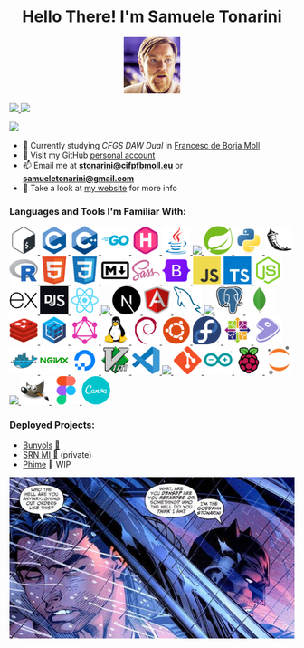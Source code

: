 <h1 align=center>Hello There! I'm Samuele Tonarini</h1>
<p align=center><img src="hello-there.gif" width=100 /></p>
<p align=left>
	<a href="https://gitlab.com/samueletonarini">
		<img src="https://img.shields.io/badge/GitLab-330F63?style=for-the-badge&logo=gitlab&logoColor=white"/>
	</a>
	<a href="https://www.linkedin.com/in/samuele-tonarini/">
		<img src="https://img.shields.io/badge/LinkedIn-0a66c2?style=for-the-badge&logo=linkedin&logoColor=white"/>
	</a>
</p>
<img src="https://www.codewars.com/users/stonarini/badges/small"/>

* :microscope: Currently studying *CFGS DAW Dual* in [Francesc de Borja Moll](https://www.cifpfbmoll.eu)
* :star2: Visit my GitHub [personal account](https://github.com/hostileobject)
* :mailbox: Email me at **stonarini@cifpfbmoll.eu** or **samueletonarini@gmail.com**
* :eyes: Take a look at [my website](https://hostileobject.xyz) for more info

### Languages and Tools I'm Familiar With:
<p align left>
	<a href="https://www.gnu.org/software/bash/" target="blank">
		<img src="https://raw.githubusercontent.com/devicons/devicon/master/icons/bash/bash-original.svg" width=50/>
	</a> 
	<a href="https://www.iso.org/standard/74528.html" target="blank">
		<img src="https://raw.githubusercontent.com/devicons/devicon/master/icons/c/c-original.svg" width=50/>
	</a>
	<a href="https://isocpp.org" target="blank">
		<img src="https://raw.githubusercontent.com/devicons/devicon/master/icons/cplusplus/cplusplus-original.svg" width=50/>
	</a>
	<a href="https://go.dev" target="blank">
		<img src="https://raw.githubusercontent.com/devicons/devicon/master/icons/go/go-original-wordmark.svg" width=50/>
	</a>
	<a href="https://gohugo.io" target="blank">
		<img src="https://raw.githubusercontent.com/devicons/devicon/master/icons/hugo/hugo-original.svg" width=50/>
	</a>
	<a href="https://www.java.com" target="blank">
		<img src="https://raw.githubusercontent.com/devicons/devicon/master/icons/java/java-original.svg" width=50/>
	</a>
	<a href="https://maven.apache.org" target="blank">
		<img src="https://api.iconify.design/vscode-icons/file-type-maven.svg" width=50/>
	</a>
	<a href="https://spring.io" target="blank">
		<img src="https://raw.githubusercontent.com/devicons/devicon/master/icons/spring/spring-original.svg" width=50/>
	</a>
	<a href="https://www.python.org" target="blank">
		<img src="https://raw.githubusercontent.com/devicons/devicon/master/icons/python/python-original.svg" width=50/>
	</a>
	<a href="https://flask.palletsprojects.com/en/2.2.x/" target="blank">
		<img src="https://raw.githubusercontent.com/devicons/devicon/master/icons/flask/flask-original.svg" width=50/>
	</a>
	<a href="https://www.r-project.org" target="blank">
		<img src="https://raw.githubusercontent.com/devicons/devicon/master/icons/r/r-original.svg" width=50/>
	</a>
	<a href="https://html.spec.whatwg.org/multipage/" target="blank">
		<img src="https://raw.githubusercontent.com/devicons/devicon/master/icons/html5/html5-original.svg" width=50/>
	</a>
	<a href="https://www.w3.org/Style/CSS/" target="blank">
		<img src="https://raw.githubusercontent.com/devicons/devicon/master/icons/css3/css3-original.svg" width=50/>
	</a>
	<a href="https://www.daringfireball.net/projects/markdown/" target="blank">
		<img src="https://raw.githubusercontent.com/devicons/devicon/master/icons/markdown/markdown-original.svg" width=50/>
	</a>
	<a href="https://www.sass-lang.com" target="blank">
		<img src="https://raw.githubusercontent.com/devicons/devicon/master/icons/sass/sass-original.svg" width=50/>
	</a>
	<a href="https://www.getbootstrap.com" target="blank">
		<img src="https://raw.githubusercontent.com/devicons/devicon/master/icons/bootstrap/bootstrap-original.svg" width=50/>
	</a>
	<a href="https://www.javascript.com" target="blank">
		<img src="https://raw.githubusercontent.com/devicons/devicon/master/icons/javascript/javascript-original.svg" width=50/>
	</a>
	<a href="https://www.typescriptlang.org" target="blank">
		<img src="https://raw.githubusercontent.com/devicons/devicon/master/icons/typescript/typescript-original.svg" width=50/>
	</a>
	<a href="https://nodejs.org" target="blank">
		<img src="https://raw.githubusercontent.com/devicons/devicon/master/icons/nodejs/nodejs-original.svg" width=50/>
	</a>
	<a href="https://www.expressjs.com" target="blank">
		<img src="https://raw.githubusercontent.com/devicons/devicon/master/icons/express/express-original.svg" width=50/>
	</a>
	<a href="https://discord.js.org" target="blank">
		<img src="https://raw.githubusercontent.com/devicons/devicon/master/icons/discordjs/discordjs-original.svg" width=50/>
	</a>
	<a href="https://www.reactjs.org" target="blank">
		<img src="https://raw.githubusercontent.com/devicons/devicon/master/icons/react/react-original.svg" width=50/>
	</a>
	<a href="https://www.react-spring.io" target="blank">
		<img src="https://api.iconify.design/logos/react-spring.svg" width=50/>
	</a>
	<a href="https://www.nextjs.org" target="blank">
		<img src="https://raw.githubusercontent.com/devicons/devicon/master/icons/nextjs/nextjs-original.svg" width=50/>
	</a>
	<a href="https://www.angularjs.org" target="blank">
		<img src="https://raw.githubusercontent.com/devicons/devicon/master/icons/angularjs/angularjs-original.svg" width=50/>
	</a>
	<a href="https://www.mysql.com" target="blank">
		<img src="https://raw.githubusercontent.com/devicons/devicon/master/icons/mysql/mysql-original.svg" width=50/>
	</a>
	<a href="https://www.mariadb.org" target="blank">
		<img src="https://api.iconify.design/logos/mariadb-icon.svg" width=50/>
	</a>
	<a href="https://www.postgresql.org" target="blank">
		<img src="https://raw.githubusercontent.com/devicons/devicon/master/icons/postgresql/postgresql-original.svg" width=50/>
	</a>	
	<a href="https://www.mongodb.com" target="blank">
		<img src="https://raw.githubusercontent.com/devicons/devicon/master/icons/mongodb/mongodb-original.svg" width=50/>
	</a>
	<a href="https://redis.io" target="blank">
		<img src="https://raw.githubusercontent.com/devicons/devicon/master/icons/redis/redis-original.svg" width=50/>
	</a>
	<a href="https://www.sequelize.org" target="blank">
		<img src="https://raw.githubusercontent.com/devicons/devicon/master/icons/sequelize/sequelize-original.svg" width=50/>
	</a>
	<a href="https://www.graphql.org" target="blank">
		<img src="https://raw.githubusercontent.com/devicons/devicon/master/icons/graphql/graphql-plain.svg" width=50/>
	</a>
	<a href="https://www.linux.org" target="blank">
		<img src="https://raw.githubusercontent.com/devicons/devicon/master/icons/linux/linux-original.svg" width=50/>
	</a>
	<a href="https://www.debian.org" target="blank">
		<img src="https://raw.githubusercontent.com/devicons/devicon/master/icons/debian/debian-original.svg" width=50/>
	</a>
	<a href="https://ubuntu.com" target="blank">
		<img src="https://raw.githubusercontent.com/devicons/devicon/master/icons/ubuntu/ubuntu-plain.svg" width=50/>
	</a>
	<a href="https://getfedora.org" target="blank">
		<img src="https://raw.githubusercontent.com/devicons/devicon/master/icons/fedora/fedora-original.svg" width=50/>
	</a>
	<a href="https://www.centos.org" target="blank">
		<img src="https://raw.githubusercontent.com/devicons/devicon/master/icons/centos/centos-original.svg" width=50/>
	</a>
	<a href="https://www.gentoo.org" target="blank">
		<img src="https://raw.githubusercontent.com/devicons/devicon/master/icons/gentoo/gentoo-plain.svg" width=50/>
	</a>
	<a href="https://www.docker.com" target="blank">
		<img src="https://raw.githubusercontent.com/devicons/devicon/master/icons/docker/docker-original.svg" width=50/>
	</a>
	<a href="https://www.nginx.org" target="blank">
		<img src="https://raw.githubusercontent.com/devicons/devicon/master/icons/nginx/nginx-original.svg" width=50/>
	</a>
	<a href="https://www.digitalocean.com" target="blank">
		<img src="https://raw.githubusercontent.com/devicons/devicon/master/icons/digitalocean/digitalocean-original.svg" width=50/>
	</a>
	<a href="https://www.vim.org" target="blank">
		<img src="https://raw.githubusercontent.com/devicons/devicon/master/icons/vim/vim-original.svg" width=50/>
	</a>
	<a href="https://code.visualstudio.com" target="blank">
		<img src="https://raw.githubusercontent.com/devicons/devicon/master/icons/vscode/vscode-original.svg" width=50/>
	</a>
	<a href="https://www.jetbrains.com/idea" target="blank">
		<img src="https://upload.wikimedia.org/wikipedia/commons/9/9c/IntelliJ_IDEA_Icon.svg" width=50/>
	</a>
	<a href="https://www.git-scm.com" target="blank">
		<img src="https://raw.githubusercontent.com/devicons/devicon/master/icons/git/git-original.svg" width=50/>
	</a>
	<a href="https://www.arduino.cc" target="blank">
		<img src="https://raw.githubusercontent.com/devicons/devicon/master/icons/arduino/arduino-original.svg" width=50/>
	</a>
	<a href="https://www.raspberrypi.org" target="blank">
		<img src="https://raw.githubusercontent.com/devicons/devicon/master/icons/raspberrypi/raspberrypi-original.svg" width=50/>
	</a>
	<a href="https://www.jupyter.org" target="blank">
		<img src="https://raw.githubusercontent.com/devicons/devicon/master/icons/jupyter/jupyter-original.svg" width=50/>
	</a>
	<a href="https://www.blender.org" target="blank">
		<img src="https://api.iconify.design/logos/blender.svg" width=50/>
	</a>
	<a href="https://www.gimp.org" target="blank">
		<img src="https://raw.githubusercontent.com/devicons/devicon/master/icons/gimp/gimp-original.svg" width=50/>
	</a>
	<a href="https://www.figma.com" target="blank">
		<img src="https://raw.githubusercontent.com/devicons/devicon/master/icons/figma/figma-original.svg" width=50/>
	</a>
	<a href="https://www.canva.com" target="blank">
		<img src="https://raw.githubusercontent.com/devicons/devicon/master/icons/canva/canva-original.svg" width=50/>
	</a>
</p>

### Deployed Projects:
* [Bunyols](https://bunyols.hostileobject.xyz) [:link:](https://github.com/stonarini/Bunyols)
* [SRN MI](https://srn-mi.hostileobject.xyz) [:link:](https://github.com/hostileobject/) (private)
* [Phime](https://time.hostileobject.xyz) :construction: WIP

<p align=center><img src="goddamn-stonarini.jpg"/></p>

